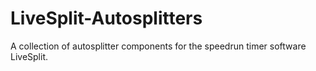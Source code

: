 # LiveSplit-Autosplitters
A collection of autosplitter components for the speedrun timer software LiveSplit.
